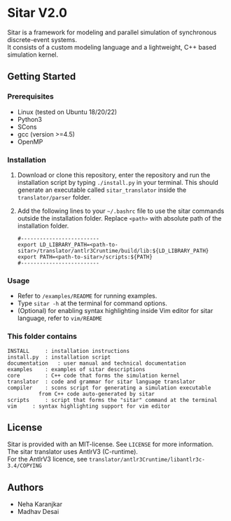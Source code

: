 # Sitar V2.0


Sitar is a framework for modeling and parallel simulation of synchronous discrete-event systems.\
It consists of a custom modeling language and a lightweight, C++ based simulation kernel.  



## Getting Started

### Prerequisites
* Linux (tested on Ubuntu 18/20/22)
* Python3
* SCons
* gcc (version >=4.5)
* OpenMP 

### Installation
1. Download or clone this repository, enter the repository and run the installation script by typing `./install.py` in your terminal. This should generate an executable called `sitar_translator` inside the `translator/parser` folder.
   
3. Add the following lines to your `~/.bashrc` file to use the sitar commands outside the installation folder. Replace `<path>` with absolute path of the installation folder.
   ```
   #-------------------------
   export LD_LIBRARY_PATH=<path-to-sitar>/translator/antlr3Cruntime/build/lib:${LD_LIBRARY_PATH}
   export PATH=<path-to-sitar>/scripts:${PATH}
   #-------------------------
   ```
### Usage
- Refer to `/examples/README` for running examples.
- Type `sitar -h` at the terminal for command options.
- (Optional) for enabling syntax highlighting inside Vim editor for sitar language, refer to `vim/README`


### This folder contains

	INSTALL		: installation instructions
	install.py	: installation script
	documentation	: user manual and technical documentation
	examples	: examples of sitar descriptions
	core		: C++ code that forms the simulation kernel
	translator	: code and grammar for sitar language translator
	compiler	: scons script for generating a simulation executable 
			  from C++ code auto-generated by sitar
	scripts		: script that forms the "sitar" command at the terminal
	vim		: syntax highlighting support for vim editor

## License
Sitar is provided with an MIT-license. See `LICENSE` for more information.\
The sitar translator uses AntlrV3 (C-runtime).\
For the AntlrV3 licence, see `translator/antlr3Cruntime/libantlr3c-3.4/COPYING`

## Authors 
* Neha Karanjkar
* Madhav Desai 



